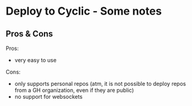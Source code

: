 
# Deploy to Cyclic - Some notes



## Pros & Cons

Pros:
- very easy to use

Cons:
- only supports personal repos (atm, it is not possible to deploy repos from a GH organization, even if they are public)
- no support for websockets


